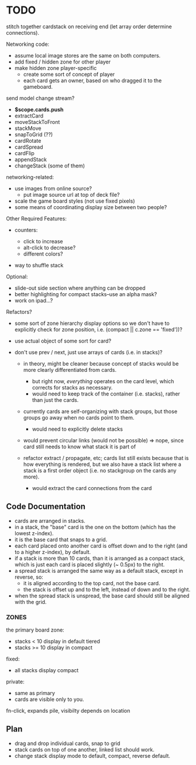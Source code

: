 # TODO

stitch together cardstack on receiving end (let array order determine connections).

Networking code:

- assume local image stores are the same on both computers.
- add fixed / hidden zone for other player
- make hidden zone player-specific
  - create some sort of concept of player
  - each card gets an owner, based on who dragged it to the gameboard.

send model change stream?

- **$scope.cards.push**
- extractCard
- moveStackToFront
- stackMove
- snapToGrid (??)
- cardRotate
- cardSpread
- cardFlip
- appendStack
- changeStack (some of them)

networking-related:

- use images from online source?
  - put image source url at top of deck file?
- scale the game board styles (not use fixed pixels)
- some means of coordinating display size between two people?

Other Required Features:

- counters:
  - click to increase
  - alt-click to decrease?
  - different colors?

- way to shuffle stack

Optional:

- slide-out side section where anything can be dropped
- better highlighting for compact stacks–use an alpha mask?
- work on ipad...?

Refactors?



- some sort of zone hierarchy display options so we don't have to explicitly check for zone position, i.e. (compact || c.zone == 'fixed'))?
- use actual object of some sort for card?

- don't use prev / next, just use arrays of cards (i.e. in stacks)?
  - in theory, might be cleaner because concept of stacks would be more clearly differentiated from cards.
    - but right now, _everything_ operates on the card level, which corrects for stacks as necessary.
    - would need to keep track of the container (i.e. stacks), rather than just the cards.
  
  - currently cards are self-organizing with stack groups, but those groups go away when no cards point to them.
    - would need to explicitly delete stacks
  - would prevent circular links (would not be possible) => nope, since card still needs to know what stack it is part of
  
  - refactor extract / propagate, etc; cards list still exists because that is how everything is rendered, but we also have a stack list where a stack is a first order object (i.e. no stackgroup on the cards any more).

    - would extract the card connections from the card


## Code Documentation

- cards are arranged in stacks. 
- in a stack, the "base" card is the one on the bottom (which has the lowest z-index).
- it is the base card that snaps to a grid.
- each card placed onto another card is offset down and to the right (and to a higher z-index), by default.
- if a stack is more than 10 cards, than it is arranged as a conpact stack, which is just each card is placed slightly (~ 0.5px) to the right.
- a spread stack is arranged the same way as a default stack, except in reverse, so:
  - it is aligned according to the top card, not the base card.
  - the stack is offset up and to the left, instead of down and to the right.
- when the spread stack is unspread, the base card should still be aligned with the grid.


### ZONES

the primary board zone:
- stacks < 10 display in default tiered
- stacks >= 10 display in compact

fixed:
- all stacks display compact

private:
- same as primary
- cards are visible only to you.

fn-click, expands pile, visibilty depends on location
  

## Plan

- drag and drop individual cards, snap to grid
- stack cards on top of one another, linked list should work.
- change stack display mode to default, compact, reverse default.



